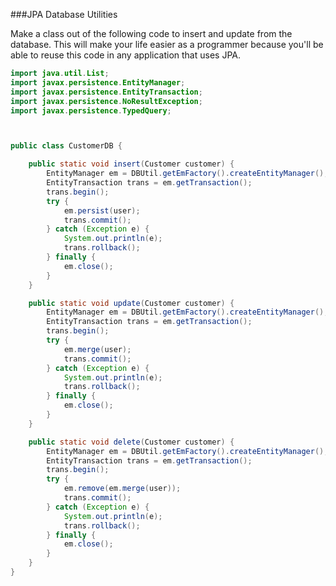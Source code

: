 ###JPA Database Utilities

Make a class out of the following code to insert and update from the database. This will make your life easier as a programmer because you'll be able to reuse this code in any  application that uses JPA.

```java
import java.util.List;
import javax.persistence.EntityManager;
import javax.persistence.EntityTransaction;
import javax.persistence.NoResultException;
import javax.persistence.TypedQuery;



public class CustomerDB {

	public static void insert(Customer customer) {
		EntityManager em = DBUtil.getEmFactory().createEntityManager();
		EntityTransaction trans = em.getTransaction();
		trans.begin();
		try {
			em.persist(user);
			trans.commit();
		} catch (Exception e) {
			System.out.println(e);
			trans.rollback();
		} finally {
			em.close();
		}
	}

	public static void update(Customer customer) {
		EntityManager em = DBUtil.getEmFactory().createEntityManager();
		EntityTransaction trans = em.getTransaction();
		trans.begin();
		try {
			em.merge(user);
			trans.commit();
		} catch (Exception e) {
			System.out.println(e);
			trans.rollback();
		} finally {
			em.close();
		}
	}

	public static void delete(Customer customer) {
		EntityManager em = DBUtil.getEmFactory().createEntityManager();
		EntityTransaction trans = em.getTransaction();
		trans.begin();
		try {
			em.remove(em.merge(user));
			trans.commit();
		} catch (Exception e) {
			System.out.println(e);
			trans.rollback();
		} finally {
			em.close();
		}
	}
} 
```


